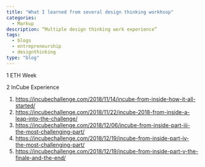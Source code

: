 ```yaml
---
title: "What I learned from several design thinking workhsop"
categories:
  - Markup
description: “Multiple design thinking work experience”
tags:
  - blogs
  - entrepreneurship
  - designthinking
type: "blog"
---
```


1 ETH Week<br/>

2 InCube Experience

1) https://incubechallenge.com/2018/11/14/incube-from-inside-how-it-all-started/ 
2) https://incubechallenge.com/2018/11/22/incube-2018-from-inside-a-leap-into-the-challenge/
3) https://incubechallenge.com/2018/12/06/incube-from-inside-part-iii-the-most-challenging-part/
4) https://incubechallenge.com/2018/12/19/incube-from-inside-part-iv-the-most-challenging-part/
5) https://incubechallenge.com/2018/12/19/incube-from-inside-part-v-the-finale-and-the-end/